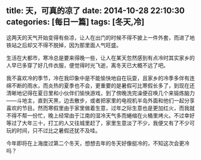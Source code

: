 title: 天，可真的凉了
date: 2014-10-28 22:10:30
categories: [每日一篇]
tags: [冬天,冷]
---
这两天的天气开始变得有些凉，让人在出门的时候不得不披上一件外套，而进了地铁站之后却又不得不脱掉，因为那里面人气旺盛。

生活在大都市，寒冷总是要来得晚一些，让人在某天忽然感到有点冷时其实家乡的人早已多穿了好几件衣服，便觉得时光飞逝，离冬天已大概不远了吧。

我不喜欢冷的季节，冷在我印象中是不能愉快地自在玩耍，且家乡的冷季多伴有连绵不断的雨水，而炎热的夏季也不会，更重要的是暑假可比寒假长多了，到现在还清晰地记得在夏日里和小伙伴们愉快游戏，到了傍晚洗完澡便召唤几个来锻炼脑力——斗地主，直到天黑，边去散步，或者把家里的电视机半岛外面和他们一起分享喜欢的节目。然而寒假里由于家里做着生意，过年之际生意也是更加红火，而我就不得不帮一份忙，晚上经常由于江南的湿冷天气多而蜷缩在火桶里烤火。不过幸好等过了大年三十，打工的人又往城里赶了，家里生意淡了不少，我便又有了不少可玩的时间，只不过比之暑假还犹不及哇。

今年即将在上海度过第二个冬天，想想去年的冬天好像挺冷的，不知这次会更冷吗？